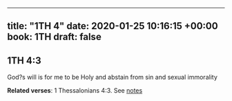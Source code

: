 
---
title: "1TH 4"
date: 2020-01-25 10:16:15 +00:00
book: 1TH
draft: false
---

## 1TH 4:3

God?s will is for me to be Holy and abstain from sin and sexual immorality

**Related verses**: 1 Thessalonians 4:3. See [notes](https://my.bible.com/notes/3349498825408242631)

